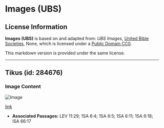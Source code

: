# Images (UBS)

## License Information

**Images (UBS)** is based on and adapted from: _UBS Images_, [United Bible Societies](https://unitedbiblesocieties.org/), None, which is licensed under a [Public Domain CC0](https://creativecommons.org/public-domain/cc0/).

This markdown version is provided under the same license.



--------------------------------

## Tikus (id: 284676)

### Image Content

![Image](https://cdn.aquifer.bible/aquifer-content/resources/Media/WEB-0656_mouse.jpg)

[link](https://cdn.aquifer.bible/aquifer-content/resources/Media/WEB-0656_mouse.jpg)

* **Associated Passages:** LEV 11:29; 1SA 6:4; 1SA 6:5; 1SA 6:11; 1SA 6:18; ISA 66:17

